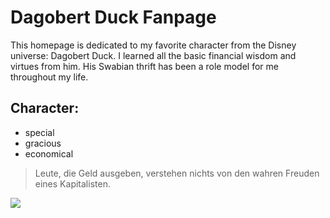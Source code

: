 # Dagobert Duck Fanpage

This homepage is dedicated to my favorite character from the Disney universe: Dagobert Duck.
I learned all the basic financial wisdom and virtues from him. His Swabian thrift has been a role model for me throughout my life. 

## Character:
* special
* gracious
* economical

> Leute, die Geld ausgeben, verstehen nichts von den wahren Freuden 
> eines Kapitalisten.

<img src="https://i.pinimg.com/236x/30/57/f6/3057f69f980fae56276eddf36b038e21--pixel-donald-duck.jpg"/>


